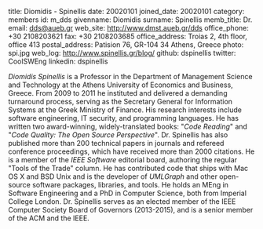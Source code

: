 title: Diomidis - Spinellis
date: 20020101
joined_date: 20020101
category: members
id: m_dds
givenname: Diomidis
surname: Spinellis
memb_title: Dr.
email: dds@aueb.gr
web_site: http://www.dmst.aueb.gr/dds
office_phone: +30 2108203621
fax: +30 2108203685
office_address: Troias 2, 4th floor, office 413
postal_address: Patision 76, GR-104 34 Athens, Greece
photo: spi.jpg
web_log: http://www.spinellis.gr/blog/
github: dspinellis
twitter: CoolSWEng
linkedin: dspinellis

_Diomidis Spinellis_ is a Professor in the Department of Management Science and Technology at the Athens University of Economics and Business, Greece. From 2009 to 2011 he instituted and delivered a demanding turnaround process, serving as the Secretary General for Information Systems at the Greek Ministry of Finance. His research interests include software engineering, IT security, and programming languages. He has written two award-winning, widely-translated books: "_Code Reading_" and "_Code Quality: The Open Source Perspective_". Dr. Spinellis has also published more than 200 technical papers in journals and refereed conference proceedings, which have received more than 2000 citations. He is a member of the _IEEE Software_ editorial board, authoring the regular "Tools of the Trade" column. He has contributed code that ships with Mac OS X and BSD Unix and is the developer of _UMLGraph_ and other open-source software packages, libraries, and tools. He holds an MEng in Software Engineering and a PhD in Computer Science, both from Imperial College London. Dr. Spinellis serves as an elected member of the IEEE Computer Society Board of Governors (2013-2015), and is a senior member of the ACM and the IEEE.
